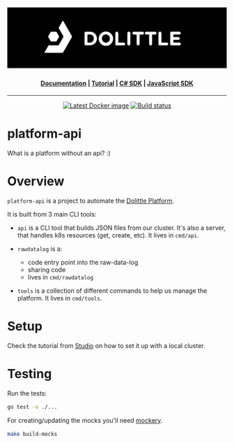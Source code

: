<h1 align="center"><img src="https://raw.githubusercontent.com/dolittle/Documentation/master/Source/static/images/dolittle_negativ_horisontal_RGB_black.svg" alt="Dolittle"></h1>

<h4 align="center">
    <a href="https://dolittle.io">Documentation</a> |
    <a href="https://dolittle.io/docs/tutorials/getting_started/">Tutorial</a> |
    <a href="https://github.com/dolittle/DotNet.SDK">C# SDK</a> |
    <a href="https://github.com/dolittle/JavaScript.SDK">JavaScript SDK</a>
</h4>

---

<p align="center">
    <a href="https://hub.docker.com/r/dolittle/platform-api"><img src="https://img.shields.io/docker/v/dolittle/platform-api/latest?label=dolittle%2Fplatform-api&logo=docker" alt="Latest Docker image"></a>
    <a href="https://github.com/dolittle/platform-api/actions/workflows/ci.yml"><img src="https://github.com/dolittle/platform-api/actions/workflows/ci.yml/badge.svg" alt="Build status"></a>
</p>

# platform-api
What is a platform without an api? :)

# Overview

`platform-api` is a project to automate the [Dolittle Platform](https://dolittle.io/docs/platform/).

It is built from 3 main CLI tools:

- `api` is a CLI tool that builds JSON files from our cluster. It's also a server, that handles k8s resources (get, create, etc). It lives in `cmd/api`.

- `rawdatalog` is a:
    - code entry point into the raw-data-log
    - sharing code
    - lives in `cmd/rawdatalog`

- `tools` is a collection of different commands to help us manage the platform. It lives in `cmd/tools`.

# Setup

Check the tutorial from [Studio](https://github.com/dolittle/Studio/blob/main/Documentation/k3d.md) on how to set it up with a local cluster.

# Testing

Run the tests:
```sh
go test -v ./...
```

For creating/updating the mocks you'll need [mockery](https://github.com/vektra/mockery).
```sh
make build-mocks
```

